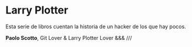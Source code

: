 # Larry Plotter

Esta serie de libros cuentan la historia de un hacker de los que hay pocos.


**Paolo Scotto**, Git Lover & Larry Plotter Lover &&& ///
